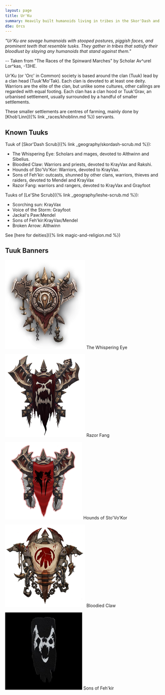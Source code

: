 ```yaml
---
layout: page
title: Ur'Ku
summary: Heavily built humanoids living in tribes in the Skor'Dash and Le'She Scrub
d5e: Orcs
---
```


<em>"Ur'Ku are savage humanoids with stooped postures, piggish faces, and prominent teeth that resemble tusks. They gather in tribes that satisfy their bloodlust by slaying any humanoids that stand against them."</em>

-- Taken from "The Races of the Spinward Marches" by Scholar Av^urel Lor^kas, -13HE.


Ur'Ku (or 'Orc' in Common) society is based around the clan (Tuuk) lead by a clan head (Tuuk'Mo'Tak). Each clan is devoted to at least one deity. Warriors are the elite of the clan, but unlike some cultures, other callings are regarded with equal footing. Each clan has a clan hood or Tuuk'Grav, an urbanised settlement, usually surrounded by a handful of smaller settlements.

These smaller settlements are centres of farming, mainly done by [Khob'Linn]({% link _races/khoblinn.md %}) servants.

## Known Tuuks

Tuuk of [Skor'Dash Scrub]({% link _geography/skordash-scrub.md %}):

- The Whispering Eye: Scholars and mages, devoted to Althwinn and Sibelius.
- Bloodied Claw: Warriors and priests, devoted to KrayVax and Rakshi.
- Hounds of Sto'Vo'Kor: Warriors, devoted to KrayVax.
- Sons of Feh'kir: outcasts, shunned by other clans, warriors, thieves and raiders, devoted to Mendel and KrayVax
- Razor Fang: warriors and rangers, devoted to KrayVax and Grayfoot

Tuuks of [Le'She Scrub]({% link _geography/leshe-scrub.md %}):

- Scorching sun: KrayVax
- Voice of the Storm: Grayfoot
- Jackal's Paw:Mendel
- Sons of Feh'kir:KrayVax/Mendel
- Broken Arrow: Althwinn

See [here for deities]({% link magic-and-religion.md %})

## Tuuk Banners

![Whispering Eye](/assets/whispering-eye.png)
The Whispering Eye

![Razor Fang](/assets/razor-fang.png)
Razor Fang

![Hounds of Sto'Vo'Kor](/assets/hounds-of-stovokor.png)
Hounds of Sto'Vo'Kor

![Bloodied Claw](/assets/bloodied-claw.png)
Bloodied Claw

![Sons of Feh'kir](/assets/sons-of-fehkir-small.jpg)
Sons of Feh'kir
